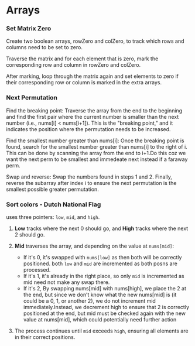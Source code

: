 # Arrays

### Set Matrix Zero
Create two boolean arrays, rowZero and colZero, to track which rows and columns need to be set to zero.

Traverse the matrix and for each element that is zero, mark the corresponding row and column in rowZero and colZero.

After marking, loop through the matrix again and set elements to zero if their corresponding row or column is marked in the extra arrays.

### Next Permutation
Find the breaking point: Traverse the array from the end to the beginning and find the first pair where the current number is smaller than the next number (i.e., nums[i] < nums[i+1]). This is the "breaking point," and it indicates the position where the permutation needs to be increased.

Find the smallest number greater than nums[i]: Once the breaking point is found, search for the smallest number greater than nums[i] to the right of i. This can be done by scanning the array from the end to i+1.Do this coz we want the next perm to be smallest and immedeate next instead if a faraway perm.

Swap and reverse: Swap the numbers found in steps 1 and 2. Finally, reverse the subarray after index i to ensure the next permutation is the smallest possible greater permutation.

### Sort colors - Dutch National Flag
uses three pointers: `low`, `mid`, and `high`. 

1. **Low** tracks where the next 0 should go, and **High** tracks where the next 2 should go.
2. **Mid** traverses the array, and depending on the value at `nums[mid]`:
   - If it's 0, it's swapped with `nums[low]` as then both will be correctly positioned. both `low` and `mid` are incremented as both posns are processed.
   - If it's 1, it's already in the right place, so only `mid` is incremented as mid need not make any swap there.
   - If it's 2, By swapping nums[mid] with nums[high], we place the 2 at the end, but since we don’t know what the new nums[mid] is (it could be a 0, 1, or another 2), we do not increment mid immediately.Instead, we decrement high to ensure that 2 is correctly positioned at the end, but mid must be checked again with the new value at nums[mid], which could potentially need further action

3. The process continues until `mid` exceeds `high`, ensuring all elements are in their correct positions.


